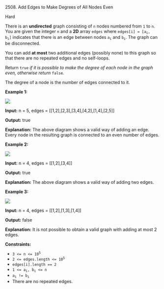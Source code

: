 2508\. Add Edges to Make Degrees of All Nodes Even

Hard

There is an **undirected** graph consisting of `n` nodes numbered from `1` to `n`. You are given the integer `n` and a **2D** array `edges` where <code>edges[i] = [a<sub>i</sub>, b<sub>i</sub>]</code> indicates that there is an edge between nodes <code>a<sub>i</sub></code> and <code>b<sub>i</sub></code>. The graph can be disconnected.

You can add **at most** two additional edges (possibly none) to this graph so that there are no repeated edges and no self-loops.

Return `true` _if it is possible to make the degree of each node in the graph even, otherwise return_ `false`_._

The degree of a node is the number of edges connected to it.

**Example 1:**

![](https://leetcode-in-java.github.io/src/main/java/g2501_2600/s2508_add_edges_to_make_degrees_of_all_nodes_even/agraphdrawio.png)

**Input:** n = 5, edges = [[1,2],[2,3],[3,4],[4,2],[1,4],[2,5]]

**Output:** true

**Explanation:** The above diagram shows a valid way of adding an edge. Every node in the resulting graph is connected to an even number of edges.

**Example 2:**

![](https://leetcode-in-java.github.io/src/main/java/g2501_2600/s2508_add_edges_to_make_degrees_of_all_nodes_even/aagraphdrawio.png)

**Input:** n = 4, edges = [[1,2],[3,4]]

**Output:** true

**Explanation:** The above diagram shows a valid way of adding two edges.

**Example 3:**

![](https://leetcode-in-java.github.io/src/main/java/g2501_2600/s2508_add_edges_to_make_degrees_of_all_nodes_even/aaagraphdrawio.png)

**Input:** n = 4, edges = [[1,2],[1,3],[1,4]]

**Output:** false

**Explanation:** It is not possible to obtain a valid graph with adding at most 2 edges.

**Constraints:**

*   <code>3 <= n <= 10<sup>5</sup></code>
*   <code>2 <= edges.length <= 10<sup>5</sup></code>
*   `edges[i].length == 2`
*   <code>1 <= a<sub>i</sub>, b<sub>i</sub> <= n</code>
*   <code>a<sub>i</sub> != b<sub>i</sub></code>
*   There are no repeated edges.